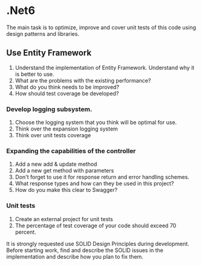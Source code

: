 # .Net6
The main task is to optimize, improve and cover unit tests of this code using design patterns and libraries.

## Use Entity Framework
1. Understand the implementation of Entity Framework. Understand why it is better to use.
2. What are the problems with the existing performance?
3. What do you think needs to be improved?
4. How should test coverage be developed?

### Develop logging subsystem.
1. Choose the logging system that you think will be optimal for use.
2. Think over the expansion logging system
3. Think over unit tests coverage

### Expanding the capabilities of the controller
1. Add a new add & update method
2. Add a new get method with parameters
3. Don't forget to use it for response return and error handling schemes.
4. What response types and how can they be used in this project?
5. How do you make this clear to Swagger?


### Unit tests
1. Create an external project for unit tests
2. The percentage of test coverage of your code should exceed 70 percent.

It is strongly requested use SOLID Design Principles during development. Before starting work, find and describe the SOLID issues in the implementation and describe how you plan to fix them.
